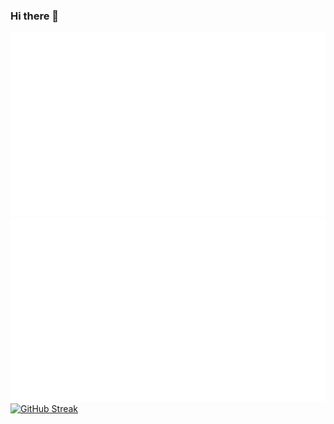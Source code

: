 ### Hi there 👋

<!--
**jarekkopaczewski/jarekkopaczewski** is a ✨ _special_ ✨ repository because its `README.md` (this file) appears on your GitHub profile.

Here are some ideas to get you started:

- 🔭 I’m currently working on ...
- 🌱 I’m currently learning ...
- 👯 I’m looking to collaborate on ...
- 🤔 I’m looking for help with ...
- 💬 Ask me about ...
- 📫 How to reach me: ...
- 😄 Pronouns: ...
- ⚡ Fun fact: ...
-->

![Lang](https://github.com/jarekkopaczewski/Stats/blob/b7795ff3437e5a117756a7baafb35f9788211a18/generated/languages.svg) 
![Stats](https://github.com/jarekkopaczewski/Stats/blob/b6a5975ba5149a2ca4d96d2c62cca4f5610165bd/generated/overview.svg)
[![GitHub Streak](https://github-readme-streak-stats.herokuapp.com/?user=jarekkopaczewski&theme=dark)](https://git.io/streak-stats)

